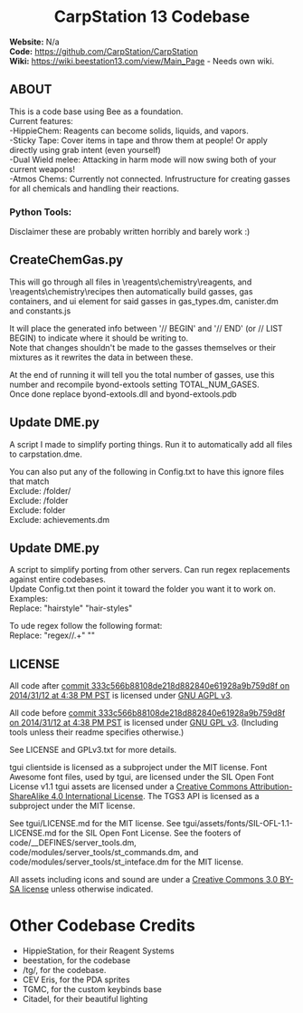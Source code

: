 <h1 align="center">CarpStation 13 Codebase</h1>  
  
**Website:** N/a  
**Code:** https://github.com/CarpStation/CarpStation  
**Wiki:** https://wiki.beestation13.com/view/Main_Page - Needs own wiki.  
  
## ABOUT  
This is a code base using Bee as a foundation.  
Current features:  
-HippieChem: Reagents can become solids, liquids, and vapors.  
-Sticky Tape: Cover items in tape and throw them at people! Or apply directly using grab intent (even yourself)  
-Dual Wield melee: Attacking in harm mode will now swing both of your current weapons!  
-Atmos Chems: Currently not connected. Infrustructure for creating gasses for all chemicals and handling their reactions.  
  
  
  
### Python Tools:  
Disclaimer these are probably written horribly and barely work :)  
  
## CreateChemGas.py
This will go through all files in \reagents\chemistry\reagents, and \reagents\chemistry\recipes then automatically build gasses, gas containers, and ui element for said gasses in gas_types.dm, canister.dm and constants.js  
  
It will place the generated info between '// BEGIN' and '// END' (or // LIST BEGIN) to indicate where it should be writing to.  
Note that changes shouldn't be made to the gasses themselves or their mixtures as it rewrites the data in between these.  
  
At the end of running it will tell you the total number of gasses, use this number and recompile byond-extools setting TOTAL_NUM_GASES.  
Once done replace byond-extools.dll and byond-extools.pdb  
  
  
## Update DME.py  
A script I made to simplify porting things. Run it to automatically add all files to carpstation.dme.  
  
You can also put any of the following in Config.txt to have this ignore files that match  
Exclude: /folder/  
Exclude: /folder  
Exclude: folder  
Exclude: achievements.dm  
  
  
## Update DME.py  
A script to simplify porting from other servers. Can run regex replacements against entire codebases.  
Update Config.txt then point it toward the folder you want it to work on.  
Examples:  
Replace: "hairstyle" "hair-styles"  
  
To ude regex follow the following format:  
Replace: "regex//.+" ""  
  
  
## LICENSE

All code after [commit 333c566b88108de218d882840e61928a9b759d8f on 2014/31/12 at 4:38 PM PST](https://github.com/tgstation/tgstation/commit/333c566b88108de218d882840e61928a9b759d8f) is licensed under [GNU AGPL v3](https://www.gnu.org/licenses/agpl-3.0.html).

All code before [commit 333c566b88108de218d882840e61928a9b759d8f on 2014/31/12 at 4:38 PM PST](https://github.com/tgstation/tgstation/commit/333c566b88108de218d882840e61928a9b759d8f) is licensed under [GNU GPL v3](https://www.gnu.org/licenses/gpl-3.0.html).
(Including tools unless their readme specifies otherwise.)

See LICENSE and GPLv3.txt for more details.

tgui clientside is licensed as a subproject under the MIT license.
Font Awesome font files, used by tgui, are licensed under the SIL Open Font License v1.1
tgui assets are licensed under a [Creative Commons Attribution-ShareAlike 4.0 International License](https://creativecommons.org/licenses/by-sa/4.0/).
The TGS3 API is licensed as a subproject under the MIT license.

See tgui/LICENSE.md for the MIT license.
See tgui/assets/fonts/SIL-OFL-1.1-LICENSE.md for the SIL Open Font License.
See the footers of code/\_\_DEFINES/server\_tools.dm, code/modules/server\_tools/st\_commands.dm, and code/modules/server\_tools/st\_inteface.dm for the MIT license.

All assets including icons and sound are under a [Creative Commons 3.0 BY-SA license](https://creativecommons.org/licenses/by-sa/3.0/) unless otherwise indicated.

# Other Codebase Credits
- HippieStation, for their Reagent Systems
- beestation, for the codebase
- /tg/, for the codebase.
- CEV Eris, for the PDA sprites
- TGMC, for the custom keybinds base
- Citadel, for their beautiful lighting
